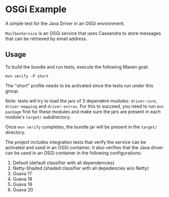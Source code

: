 # OSGi Example

A simple test for the Java Driver in an OSGi environment.

`MailboxService` is an OSGi service that uses Cassandra to
store messages that can be retrieved by email address.

## Usage

To build the bundle and run tests, execute the following Maven goal:

    mvn verify -P short

The "short" profile needs to be activated since the tests run under
this group.

Note: tests will try to load the jars of 3 dependent modules:
`driver-core`, `driver-mapping` and `driver-extras`. 
For this to succeed, you need to run `mvn package` 
first for these modules and make sure the jars are present
in each module's `target/` subdirectory.

Once `mvn verify` completes, the bundle jar will be present in the `target/` directory.

The project includes integration tests that verify the service can
be activated and used in an OSGi container.  It also verifies that
the Java driver can be used in an OSGi container in the following
configurations:

1. Default (default classifier with all dependencies)
2. Netty-Shaded (shaded classifier with all depedencies w/o Netty)
3. Guava 17
4. Guava 18
5. Guava 19
6. Guava 20
